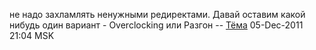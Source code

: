 не надо захламлять ненужными редиректами. Давай оставим какой нибудь
один вариант - Overclocking или Разгон -- [Тёма](User:JB "wikilink")
05-Dec-2011 21:04 MSK